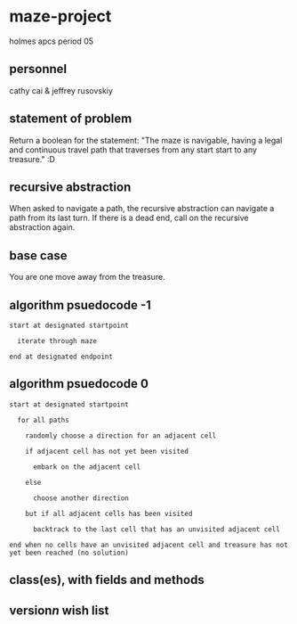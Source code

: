 # maze-project
holmes apcs period 05

## personnel

cathy cai & jeffrey rusovskiy

## statement of problem

Return a boolean for the statement: "The maze is navigable, having a legal and continuous travel path that traverses from any start start to any treasure." :D 

## recursive abstraction

When asked to navigate a path, the recursive abstraction can navigate a path from its last turn. If there is a dead end, call on the recursive abstraction again.

## base case

You are one move away from the treasure.

## algorithm psuedocode -1

    start at designated startpoint

      iterate through maze
  
    end at designated endpoint

## algorithm psuedocode 0

    start at designated startpoint

      for all paths
  
        randomly choose a direction for an adjacent cell
    
        if adjacent cell has not yet been visited
    
          embark on the adjacent cell
      
        else
    
          choose another direction
      
        but if all adjacent cells has been visited
    
          backtrack to the last cell that has an unvisited adjacent cell
      
    end when no cells have an unvisited adjacent cell and treasure has not yet been reached (no solution)

## class(es), with fields and methods


## version*n* wish list


